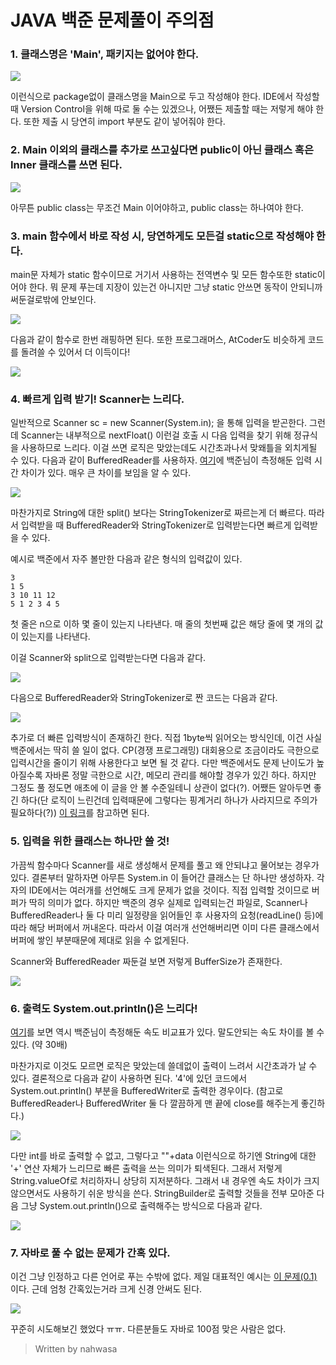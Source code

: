 # JAVA 백준 문제풀이 주의점
### 1. 클래스명은 'Main', 패키지는 없어야 한다.

![](https://blog.kakaocdn.net/dn/beaQAq/btrp0aqpC48/dCTdQR1V3thKJ9UftgiT7k/img.png)

이런식으로 package없이 클래스명을 Main으로 두고 작성해야 한다. IDE에서 작성할때 Version Control을 위해 따로 둘 수는 있겠으나, 어쨌든 제출할 때는 저렇게 해야 한다. 또한 제출 시 당연히 import 부분도 같이 넣어줘야 한다.

### 2. Main 이외의 클래스를 추가로 쓰고싶다면 public이 아닌 클래스 혹은 Inner 클래스를 쓰면 된다.

![](https://blog.kakaocdn.net/dn/wTMf8/btrp1achiNI/Q890WHDX9kmp9xQlz3m8CK/img.png)

아무튼 public class는 무조건 Main 이어야하고, public class는 하나여야 한다.

### 3. main 함수에서 바로 작성 시, 당연하게도 모든걸 static으로 작성해야 한다.

main문 자체가 static 함수이므로 거기서 사용하는 전역변수 및 모든 함수또한 static이어야 한다. 뭐 문제 푸는데 지장이 있는건 아니지만 그냥 static 안쓰면 동작이 안되니까 써둔걸로밖에 안보인다.

![](https://blog.kakaocdn.net/dn/3Gei2/btrp0ImUACc/VFH0Nu0Ku3M7cdX5K2XWx0/img.png)

다음과 같이 함수로 한번 래핑하면 된다. 또한 프로그래머스, AtCoder도 비슷하게 코드를 돌려쓸 수 있어서 더 이득이다!

![](https://blog.kakaocdn.net/dn/94bfE/btrpYmxT55i/IThK9UQLyFCmP92GJMUC01/img.png)

### 4. 빠르게 입력 받기! Scanner는 느리다.

일반적으로 Scanner sc = new Scanner(System.in); 을 통해 입력을 받곤한다. 그런데 Scanner는 내부적으로 nextFloat() 이런걸 호출 시 다음 입력을 찾기 위해 정규식을 사용하므로 느리다. 이걸 쓰면 로직은 맞았는데도 시간초과나서 맞왜틀을 외치게될 수 있다. 다음과 같이 BufferedReader를 사용하자.  [여기](https://www.acmicpc.net/blog/view/56)에 백준님이 측정해둔 입력 시간 차이가 있다. 매우 큰 차이를 보임을 알 수 있다.

![](https://blog.kakaocdn.net/dn/cujgLK/btrpZ9yiWHe/YkKXcufAWOzK2QSLmMALV1/img.png)

마찬가지로 String에 대한 split() 보다는 StringTokenizer로 짜르는게 더 빠르다. 따라서 입력받을 때 BufferedReader와 StringTokenizer로 입력받는다면 빠르게 입력받을 수 있다.

예시로 백준에서 자주 볼만한 다음과 같은 형식의 입력값이 있다.

```
3
1 5
3 10 11 12
5 1 2 3 4 5
```

첫 줄은 n으로 이하 몇 줄이 있는지 나타낸다. 매 줄의 첫번째 값은 해당 줄에 몇 개의 값이 있는지를 나타낸다.

이걸 Scanner와 split으로 입력받는다면 다음과 같다.

![](https://blog.kakaocdn.net/dn/bh7Leg/btrp0LcI3Ug/OmNFkAbE3Vq9ZKAM3kanFK/img.png)

다음으로 BufferedReader와 StringTokenizer로 짠 코드는 다음과 같다.

![](https://blog.kakaocdn.net/dn/bh4cJ7/btrp1HVnhrt/DkiLVtx9I9pdbh695oNYQ0/img.png)

추가로 더 빠른 입력방식이 존재하긴 한다. 직접 1byte씩 읽어오는 방식인데, 이건 사실 백준에서는 딱히 쓸 일이 없다. CP(경쟁 프로그래밍) 대회용으로 조금이라도 극한으로 입력시간을 줄이기 위해 사용한다고 보면 될 것 같다. 다만 백준에서도 문제 난이도가 높아질수록 자바론 정말 극한으로 시간, 메모리 관리를 해야할 경우가 있긴 하다. 하지만 그정도 풀 정도면 애초에 이 글을 안 볼 수준일테니 상관이 없다(?). 어쨌든 알아두면 좋긴 하다(단 로직이 느린건데 입력때문에 그렇다는 핑계거리 하나가 사라지므로 주의가 필요하다(?)) [이 링크](https://www.geeksforgeeks.org/fast-io-in-java-in-competitive-programming/)를 참고하면 된다.

### 5. 입력을 위한 클래스는 하나만 쓸 것!

가끔씩 함수마다 Scanner를 새로 생성해서 문제를 풀고 왜 안되냐고 물어보는 경우가 있다. 결론부터 말하자면 아무튼 System.in 이 들어간 클래스는 단 하나만 생성하자. 각자의 IDE에서는 여러개를 선언해도 크게 문제가 없을 것이다. 직접 입력할 것이므로 버퍼가 딱히 의미가 없다. 하지만 백준의 경우 실제로 입력되는건 파일로, Scanner나 BufferedReader나 둘 다 미리 일정량을 읽어들인 후 사용자의 요청(readLine() 등)에 따라 해당 버퍼에서 꺼내온다. 따라서 이걸 여러개 선언해버리면 이미 다른 클래스에서 버퍼에 쌓인 부분때문에 제대로 읽을 수 없게된다.

Scanner와 BufferedReader 짜둔걸 보면 저렇게 BufferSize가 존재한다.

![](https://blog.kakaocdn.net/dn/bgO1jC/btrp1I7OIdF/3NbDQganRMkrF7cwBQca31/img.png)

### 6. 출력도 System.out.println()은 느리다!

[여기](https://www.acmicpc.net/blog/view/57)를 보면 역시 백준님이 측정해둔 속도 비교표가 있다. 말도안되는 속도 차이를 볼 수 있다. (약 30배)

마찬가지로 이것도 모르면 로직은 맞았는데 쓸데없이 출력이 느려서 시간초과가 날 수 있다. 결론적으로 다음과 같이 사용하면 된다. '4'에 있던 코드에서 System.out.println() 부분을 BufferedWriter로 출력한 경우이다. (참고로 BufferedReader나 BufferedWriter 둘 다 깔끔하게 맨 끝에 close를 해주는게 좋긴하다.)

![](https://blog.kakaocdn.net/dn/cHRFtk/btrpVwA3tQb/SBPJiM47j50guoMZUK09D1/img.png)

다만 int를 바로 출력할 수 없고, 그렇다고 ""+data 이런식으로 하기엔 String에 대한 '+' 연산 자체가 느리므로 빠른 출력을 쓰는 의미가 퇴색된다. 그래서 저렇게 String.valueOf로 처리하자니 상당히 지저분하다. 그래서 내 경우엔 속도 차이가 크지 않으면서도 사용하기 쉬운 방식을 쓴다. StringBuilder로 출력할 것들을 전부 모아준 다음 그냥 System.out.println()으로 출력해주는 방식으로 다음과 같다.

![](https://blog.kakaocdn.net/dn/FdzQf/btrpU12qM6Y/7IFT9xYMn68YM0AV4rn5p1/img.png)

### 7. 자바로 풀 수 없는 문제가 간혹 있다.

이건 그냥 인정하고 다른 언어로 푸는 수밖에 없다. 제일 대표적인 예시는  [이 문제(0.1)](https://www.acmicpc.net/problem/11921)  이다. 근데 엄청 간혹있는거라 크게 신경 안써도 된다.

![](https://blog.kakaocdn.net/dn/2RbHt/btrp1Hnzh2F/Hl6EF2ZWFCKTt9ZINqwIkK/img.png)

꾸준히 시도해보긴 했었다 ㅠㅠ. 다른분들도 자바로 100점 맞은 사람은 없다.

>Written by nahwasa
